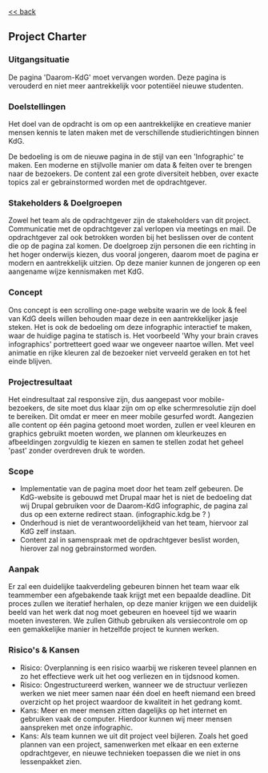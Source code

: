 [<< back](README.md)

## Project Charter ##

### Uitgangsituatie ###
De pagina 'Daarom-KdG' moet vervangen worden. Deze pagina is verouderd en niet meer aantrekkelijk voor potentiëel nieuwe studenten.

### Doelstellingen ###
Het doel van de opdracht is om op een aantrekkelijke en creatieve manier mensen
kennis te laten maken met de verschillende studierichtingen binnen KdG.

De bedoeling is om de nieuwe pagina in de stijl van een 'Infographic' te maken. Een moderne en stijlvolle manier om data & feiten over te brengen naar de bezoekers.
De content zal een grote diversiteit hebben, over exacte topics zal er gebrainstormed worden met de opdrachtgever.

### Stakeholders & Doelgroepen ###
Zowel het team als de opdrachtgever zijn de stakeholders van dit project. Communicatie met de opdrachtgever zal verlopen via meetings en mail. De opdrachtgever zal ook betrokken worden bij het beslissen over de content die op de pagina zal komen.
De doelgroep zijn personen die een richting in het hoger onderwijs kiezen, dus vooral jongeren, daarom moet de pagina er modern en aantrekkelijk uitzien. Op deze manier kunnen de jongeren op een aangename wijze kennismaken met KdG.

### Concept ###

Ons concept is een scrolling one-page website waarin we de look & feel van KdG deels willen behouden maar deze in een aantrekkelijker jasje steken.
Het is ook de bedoeling om deze infographic interactief te maken, waar de huidige pagina te statisch is.
Het voorbeeld 'Why your brain craves infographics' portretteert goed waar we ongeveer naartoe willen.
Met veel animatie en rijke kleuren zal de bezoeker niet verveeld geraken en tot het einde blijven.

### Projectresultaat ###
Het eindresultaat zal responsive zijn, dus aangepast voor mobile-bezoekers, de site moet dus klaar zijn om op elke schermresolutie zijn doel te bereiken. Dit omdat er meer en meer mobile gesurfed wordt.
Aangezien alle content op één pagina getoond moet worden, zullen er veel kleuren en graphics gebruikt moeten worden, we plannen om kleurkeuzes en afbeeldingen zorgvuldig te kiezen en samen te stellen zodat het geheel 'past' zonder overdreven druk te worden.

### Scope ###
- Implementatie van de pagina moet door het team zelf gebeuren. De KdG-website is gebouwd met Drupal maar het is niet de bedoeling dat wij Drupal gebruiken voor de Daarom-KdG infographic, de pagina zal dus op een externe redirect staan. (infographic.kdg.be ? )
- Onderhoud is niet de verantwoordelijkheid van het team, hiervoor zal KdG zelf instaan.
- Content zal in samenspraak met de opdrachtgever beslist worden, hierover zal nog gebrainstormed worden.

### Aanpak ###
Er zal een duidelijke taakverdeling gebeuren binnen het team waar elk teammember een afgebakende taak krijgt met een bepaalde deadline. Dit proces zullen we iteratief herhalen, op deze manier krijgen we een duidelijk beeld van het werk dat nog moet gebeuren en hoeveel tijd we waarin moeten investeren.
We zullen Github gebruiken als versiecontrole om op een gemakkelijke manier in hetzelfde project te kunnen werken.

### Risico's & Kansen ###
- Risico: Overplanning is een risico waarbij we riskeren teveel plannen en zo het effectieve werk uit het oog verliezen en in tijdsnood komen.
- Risico: Ongestructureerd werken, wanneer we de structuur verliezen werken we niet meer samen naar één doel en heeft niemand een breed overzicht op het project waardoor de kwaliteit in het gedrang komt.
- Kans: Meer en meer mensen zitten dagelijks op het internet en gebruiken vaak de computer. Hierdoor kunnen wij meer mensen aanspreken met onze infographic.
- Kans: Als team kunnen we uit dit project veel bijleren. Zoals het goed plannen van een project, samenwerken met elkaar en een externe opdrachtgever, en nieuwe technieken toepassen die we niet in ons lessenpakket zien.
